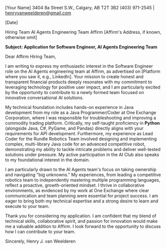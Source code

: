[Your Name]
3404 8a Street S.W., Calgary, AB T2T 3B2
(403) 971-2545 | henryvanweelderen@gmail.com

[Date]

Hiring Team
AI Agents Engineering Team
Affirm
[Affirm's Address, if known, otherwise omit]

**Subject: Application for Software Engineer, AI Agents Engineering Team**

Dear Affirm Hiring Team,

I am writing to express my enthusiastic interest in the Software Engineer role on the AI Agents engineering team at Affirm, as advertised on [Platform where you saw it, e.g., LinkedIn]. Your mission to create honest and transparent financial products deeply resonates with my commitment to leveraging technology for positive user impact, and I am particularly excited by the opportunity to contribute to a newly formed team focused on innovative conversational AI solutions.

My technical foundation includes hands-on experience in Java development from my role as a Java Programmer/Coder at One Exchange Corporation, where I was responsible for troubleshooting and improving a commodity trading platform. Critically, my self-taught proficiency in **Python** (alongside Java, C#, PyGame, and Pandas) directly aligns with your requirements for API development. Furthermore, my experience as Lead Coder for the Rundle Robotics Team involved designing and implementing complex, multi-library Java code for an advanced competitive robot, demonstrating my ability to tackle intricate problems and deliver well-tested solutions under pressure. My active participation in the AI Club also speaks to my foundational interest in the domain.

I am particularly drawn to the AI Agents team's focus on taking ownership and navigating "big unknowns." My experiences, from leading a competitive robotics team to independently mastering multiple programming languages, reflect a proactive, growth-oriented mindset. I thrive in collaborative environments, as evidenced by my work at One Exchange where clear communication and team planning were essential for project success. I am eager to bring both my technical expertise and a strong desire to learn and execute to your team.

Thank you for considering my application. I am confident that my blend of technical skills, collaborative spirit, and passion for innovation would make me a valuable addition to Affirm. I look forward to the opportunity to discuss how I can contribute to your team.

Sincerely,
Henry J. van Weelderen